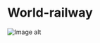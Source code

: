 # World-railway
![Image alt](https://github.com/{username}/{repository}/raw/{branch}/{path}/image.png)
